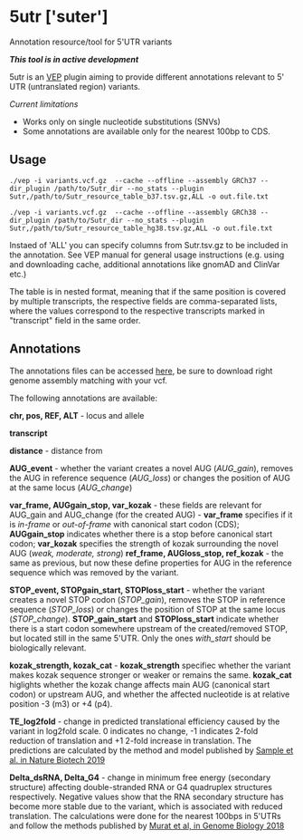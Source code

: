 # 5utr ['suter']
Annotation resource/tool for 5'UTR variants

***This tool is in active development***

5utr is an [VEP](https://useast.ensembl.org/info/docs/tools/vep/index.html) plugin aiming to provide different annotations relevant to 5' UTR (untranslated region) variants.

*Current limitations*
- Works only on single nucleotide substitutions (SNVs)
- Some annotations are available only for the nearest 100bp to CDS.

## Usage

`./vep -i variants.vcf.gz  --cache --offline --assembly GRCh37 --dir_plugin /path/to/Sutr_dir --no_stats --plugin Sutr,/path/to/Sutr_resource_table_b37.tsv.gz,ALL -o out.file.txt`

`./vep -i variants.vcf.gz  --cache --offline --assembly GRCh38 --dir_plugin /path/to/Sutr_dir --no_stats --plugin Sutr,/path/to/Sutr_resource_table_hg38.tsv.gz,ALL -o out.file.txt`

Instaed of 'ALL' you can specify columns from Sutr.tsv.gz to be included in the annotation. See VEP manual for general usage instructions (e.g. using and downloading cache, additional annotations like gnomAD and ClinVar etc.)

The table is in nested format, meaning that if the same position is covered by multiple transcripts, the respective fields are comma-separated lists, where the values correspond to the respective transcripts marked in "transcript" field in the same order.

## Annotations

The annotations files can be accessed [here](https://owncloud.ut.ee/owncloud/index.php/s/2o4FWdRWtxAsjMM), be sure to download right genome assembly matching with your vcf.

The following annotations are available:

**chr, pos, REF, ALT** - locus and allele

**transcript**

**distance** - distance from 

**AUG_event** - whether the variant creates a novel AUG (*AUG_gain*), removes the AUG in reference sequence (*AUG_loss*) or changes the position of AUG at the same locus (*AUG_change*)

**var_frame, AUGgain_stop, var_kozak** - these fields are relevant for AUG_gain and AUG_change (for the created AUG) - **var_frame** specifies if it is *in-frame*  or *out-of-frame* with canonical start codon (CDS); **AUGgain_stop** indicates whether there is a stop before canonical start codon; **var_kozak** specifies the strength of kozak surrounding the novel AUG (*weak, moderate, strong*)
**ref_frame, AUGloss_stop, ref_kozak** - the same as previous, but now these define properties for AUG in the reference sequence which was removed by the variant.

**STOP_event, STOPgain_start, STOPloss_start** - whether the variant creates a novel STOP codon (*STOP_gain*), removes the STOP in reference sequence (*STOP_loss*) or changes the position of STOP at the same locus (*STOP_change*). **STOP_gain_start** and **STOPloss_start** indicate whether there is a start codon somewhere upstream of the created/removed STOP, but located still in the same 5'UTR. Only the ones *with_start* should be biologically relevant.

**kozak_strength, kozak_cat** - **kozak_strength** specifiec whether the variant makes kozak sequence stronger or weaker or remains the same. **kozak_cat** higlights whether the kozak change affects main AUG (canonical start codon) or upstream AUG, and whether the affected nucleotide is at relative position -3 (m3) or +4 (p4).

**TE_log2fold** - change in predicted translational efficiency caused by the variant in log2fold scale. 0 indicates no change, -1 indicates 2-fold reduction of translation and +1 2-fold increase in translation. The predictions are calculated by the method and model published by [Sample et al. in Nature Biotech 2019](https://www.nature.com/articles/s41587-019-0164-5)

**Delta_dsRNA, Delta_G4** - change in minimum free energy (secondary structure) affecting double-stranded RNA or G4 quadruplex structures respectively. Negative values show that the RNA secondary structure has become more stable due to the variant, which is associated with reduced translation. The calculations were done for the nearest 100bps in 5'UTRs and follow the methods published by [Murat et al, in Genome Biology 2018](https://genomebiology.biomedcentral.com/articles/10.1186/s13059-018-1602-2)
